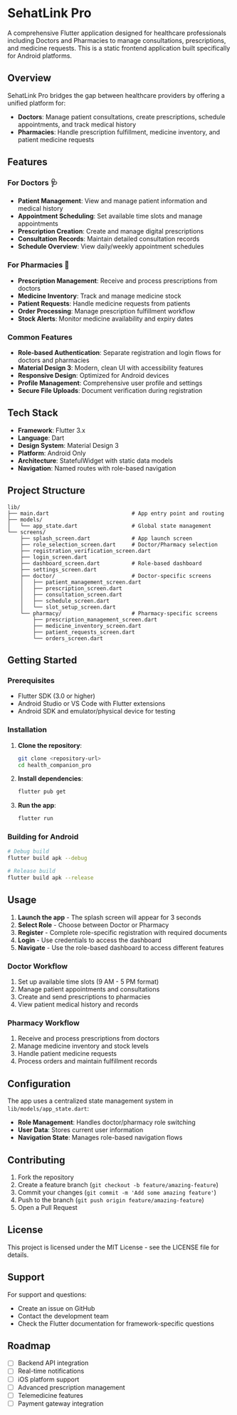 # SehatLink Pro

A comprehensive Flutter application designed for healthcare professionals including Doctors and Pharmacies to manage consultations, prescriptions, and medicine requests. This is a static frontend application built specifically for Android platforms.

## Overview

SehatLink Pro bridges the gap between healthcare providers by offering a unified platform for:
- **Doctors**: Manage patient consultations, create prescriptions, schedule appointments, and track medical history
- **Pharmacies**: Handle prescription fulfillment, medicine inventory, and patient medicine requests

## Features

### For Doctors 🩺
- **Patient Management**: View and manage patient information and medical history
- **Appointment Scheduling**: Set available time slots and manage appointments
- **Prescription Creation**: Create and manage digital prescriptions
- **Consultation Records**: Maintain detailed consultation records
- **Schedule Overview**: View daily/weekly appointment schedules

### For Pharmacies 💊
- **Prescription Management**: Receive and process prescriptions from doctors
- **Medicine Inventory**: Track and manage medicine stock
- **Patient Requests**: Handle medicine requests from patients
- **Order Processing**: Manage prescription fulfillment workflow
- **Stock Alerts**: Monitor medicine availability and expiry dates

### Common Features
- **Role-based Authentication**: Separate registration and login flows for doctors and pharmacies
- **Material Design 3**: Modern, clean UI with accessibility features
- **Responsive Design**: Optimized for Android devices
- **Profile Management**: Comprehensive user profile and settings
- **Secure File Uploads**: Document verification during registration

## Tech Stack

- **Framework**: Flutter 3.x
- **Language**: Dart
- **Design System**: Material Design 3
- **Platform**: Android Only
- **Architecture**: StatefulWidget with static data models
- **Navigation**: Named routes with role-based navigation

## Project Structure

```
lib/
├── main.dart                          # App entry point and routing
├── models/
│   └── app_state.dart                 # Global state management
└── screens/
    ├── splash_screen.dart             # App launch screen
    ├── role_selection_screen.dart     # Doctor/Pharmacy selection
    ├── registration_verification_screen.dart
    ├── login_screen.dart
    ├── dashboard_screen.dart          # Role-based dashboard
    ├── settings_screen.dart
    ├── doctor/                        # Doctor-specific screens
    │   ├── patient_management_screen.dart
    │   ├── prescription_screen.dart
    │   ├── consultation_screen.dart
    │   ├── schedule_screen.dart
    │   └── slot_setup_screen.dart
    └── pharmacy/                      # Pharmacy-specific screens
        ├── prescription_management_screen.dart
        ├── medicine_inventory_screen.dart
        ├── patient_requests_screen.dart
        └── orders_screen.dart
```

## Getting Started

### Prerequisites

- Flutter SDK (3.0 or higher)
- Android Studio or VS Code with Flutter extensions
- Android SDK and emulator/physical device for testing

### Installation

1. **Clone the repository**:
   ```bash
   git clone <repository-url>
   cd health_companion_pro
   ```

2. **Install dependencies**:
   ```bash
   flutter pub get
   ```

3. **Run the app**:
   ```bash
   flutter run
   ```

### Building for Android

```bash
# Debug build
flutter build apk --debug

# Release build
flutter build apk --release
```

## Usage

1. **Launch the app** - The splash screen will appear for 3 seconds
2. **Select Role** - Choose between Doctor or Pharmacy
3. **Register** - Complete role-specific registration with required documents
4. **Login** - Use credentials to access the dashboard
5. **Navigate** - Use the role-based dashboard to access different features

### Doctor Workflow
1. Set up available time slots (9 AM - 5 PM format)
2. Manage patient appointments and consultations
3. Create and send prescriptions to pharmacies
4. View patient medical history and records

### Pharmacy Workflow
1. Receive and process prescriptions from doctors
2. Manage medicine inventory and stock levels
3. Handle patient medicine requests
4. Process orders and maintain fulfillment records

## Configuration

The app uses a centralized state management system in `lib/models/app_state.dart`:

- **Role Management**: Handles doctor/pharmacy role switching
- **User Data**: Stores current user information
- **Navigation State**: Manages role-based navigation flows

## Contributing

1. Fork the repository
2. Create a feature branch (`git checkout -b feature/amazing-feature`)
3. Commit your changes (`git commit -m 'Add some amazing feature'`)
4. Push to the branch (`git push origin feature/amazing-feature`)
5. Open a Pull Request

## License

This project is licensed under the MIT License - see the LICENSE file for details.

## Support

For support and questions:
- Create an issue on GitHub
- Contact the development team
- Check the Flutter documentation for framework-specific questions

## Roadmap

- [ ] Backend API integration
- [ ] Real-time notifications
- [ ] iOS platform support
- [ ] Advanced prescription management
- [ ] Telemedicine features
- [ ] Payment gateway integration
